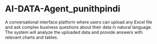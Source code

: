 # AI-DATA-Agent_punithpindi
A conversational interface platform where users can upload any Excel file and ask complex business questions about their data in natural language. The system will analyze the uploaded data and provide answers with relevant charts and tables.
